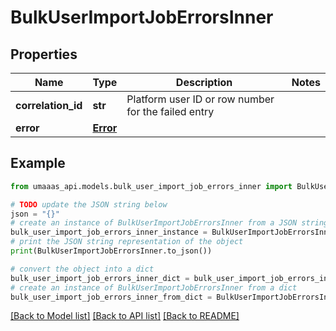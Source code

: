 # BulkUserImportJobErrorsInner


## Properties

Name | Type | Description | Notes
------------ | ------------- | ------------- | -------------
**correlation_id** | **str** | Platform user ID or row number for the failed entry | 
**error** | [**Error**](Error.md) |  | 

## Example

```python
from umaaas_api.models.bulk_user_import_job_errors_inner import BulkUserImportJobErrorsInner

# TODO update the JSON string below
json = "{}"
# create an instance of BulkUserImportJobErrorsInner from a JSON string
bulk_user_import_job_errors_inner_instance = BulkUserImportJobErrorsInner.from_json(json)
# print the JSON string representation of the object
print(BulkUserImportJobErrorsInner.to_json())

# convert the object into a dict
bulk_user_import_job_errors_inner_dict = bulk_user_import_job_errors_inner_instance.to_dict()
# create an instance of BulkUserImportJobErrorsInner from a dict
bulk_user_import_job_errors_inner_from_dict = BulkUserImportJobErrorsInner.from_dict(bulk_user_import_job_errors_inner_dict)
```
[[Back to Model list]](../README.md#documentation-for-models) [[Back to API list]](../README.md#documentation-for-api-endpoints) [[Back to README]](../README.md)


